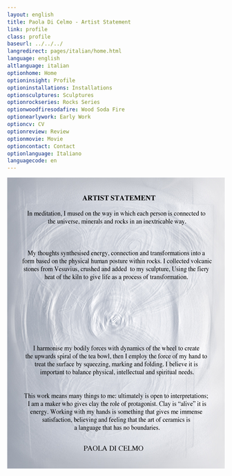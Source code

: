 ```yaml
---
layout: english
title: Paola Di Celmo - Artist Statement
link: profile
class: profile
baseurl: ../../../
langredirect: pages/italian/home.html
language: english
altlanguage: italian
optionhome: Home
optioninsight: Profile
optioninstallations: Installations
optionsculptures: Sculptures
optionrockseries: Rocks Series
optionwoodfiresodafire: Wood Soda Fire
optionearlywork: Early Work
optioncv: CV
optionreview: Review
optionmovie: Movie
optioncontact: Contact
optionlanguage: Italiano
languagecode: en
---
```

![](../../images/20110321-d7pup56p3de5sqcg99awtpcrym.jpg)
